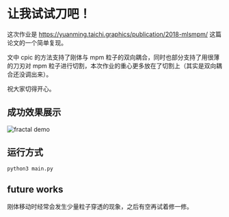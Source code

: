# 让我试试刀吧！

这次作业是 https://yuanming.taichi.graphics/publication/2018-mlsmpm/ 这篇论文的一个简单复现。

文中 cpic 的方法支持了刚体与 mpm 粒子的双向耦合，同时也部分支持了用很薄的刀刃对 mpm 粒子进行切割，本次作业的重心更多放在了切割上（其实是双向耦合还没调出来）。

祝大家切得开心。

## 成功效果展示

![fractal demo](./data/cpic.gif)

## 运行方式
`python3 main.py`

## future works

刚体移动时经常会发生少量粒子穿透的现象，之后有空再试着修一修。
